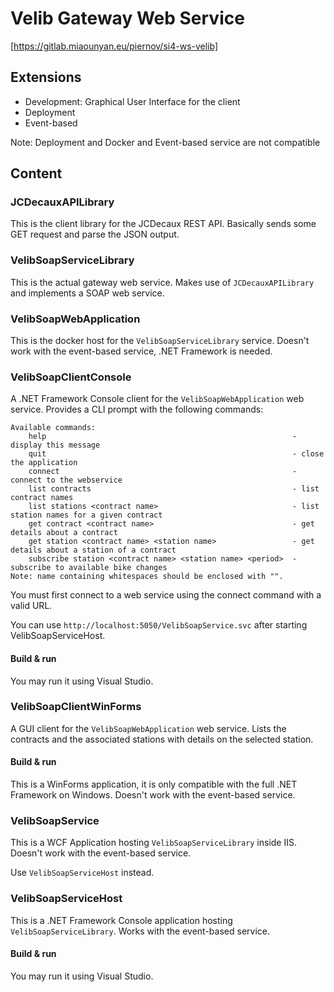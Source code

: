 # Velib Gateway Web Service

[https://gitlab.miaounyan.eu/piernov/si4-ws-velib]

## Extensions

 * Development: Graphical User Interface for the client
 * Deployment
 * Event-based

Note: Deployment and Docker and Event-based service are not compatible

## Content

### JCDecauxAPILibrary

This is the client library for the JCDecaux REST API. Basically sends some GET request and parse the JSON output.

### VelibSoapServiceLibrary

This is the actual gateway web service. Makes use of `JCDecauxAPILibrary` and implements a SOAP web service.

### VelibSoapWebApplication

This is the docker host for the `VelibSoapServiceLibrary` service. Doesn't work with the event-based service, .NET Framework is needed.

### VelibSoapClientConsole

A .NET Framework Console client for the `VelibSoapWebApplication` web service. Provides a CLI prompt with the following commands:

```
Available commands:
    help                                                       - display this message
    quit                                                       - close the application
    connect                                                    - connect to the webservice
    list contracts                                             - list contract names
    list stations <contract name>                              - list station names for a given contract
    get contract <contract name>                               - get details about a contract
    get station <contract name> <station name>                 - get details about a station of a contract
    subscribe station <contract name> <station name> <period>  - subscribe to available bike changes
Note: name containing whitespaces should be enclosed with "".
```

You must first connect to a web service using the connect command with a valid URL.

You can use `http://localhost:5050/VelibSoapService.svc` after starting VelibSoapServiceHost.

#### Build & run

You may run it using Visual Studio.

### VelibSoapClientWinForms

A GUI client for the `VelibSoapWebApplication` web service. Lists the contracts and the associated stations with details on the selected station.

#### Build & run

This is a WinForms application, it is only compatible with the full .NET Framework on Windows. Doesn't work with the event-based service.

### VelibSoapService

This is a WCF Application hosting `VelibSoapServiceLibrary` inside IIS. Doesn't work with the event-based service.

Use `VelibSoapServiceHost` instead.

### VelibSoapServiceHost

This is a .NET Framework Console application hosting `VelibSoapServiceLibrary`. Works with the event-based service.

#### Build & run

You may run it using Visual Studio.